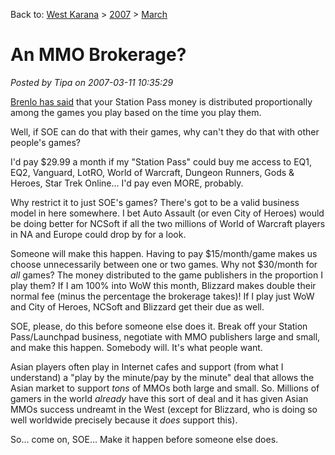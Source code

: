 Back to: [West Karana](/posts/westkarana.md) > [2007](/posts/2007/westkarana.md) > [March](./westkarana.md)
# An MMO Brokerage?

*Posted by Tipa on 2007-03-11 10:35:29*

[Brenlo has said](http://tagn.wordpress.com/2007/03/02/how-your-station-access-money-allocated/) that your Station Pass money is distributed proportionally among the games you play based on the time you play them.

Well, if SOE can do that with their games, why can't they do that with other people's games?

I'd pay $29.99 a month if my "Station Pass" could buy me access to EQ1, EQ2, Vanguard, LotRO, World of Warcraft, Dungeon Runners, Gods & Heroes, Star Trek Online... I'd pay even MORE, probably.

Why restrict it to just SOE's games? There's got to be a valid business model in here somewhere. I bet Auto Assault (or even City of Heroes) would be doing better for NCSoft if all the two millions of World of Warcraft players in NA and Europe could drop by for a look.

Someone will make this happen. Having to pay $15/month/game makes us choose unnecessarily between one or two games. Why not $30/month for *all* games? The money distributed to the game publishers in the proportion I play them? If I am 100% into WoW this month, Blizzard makes double their normal fee (minus the percentage the brokerage takes)! If I play just WoW and City of Heroes, NCSoft and Blizzard get their due as well.

SOE, please, do this before someone else does it. Break off your Station Pass/Launchpad business, negotiate with MMO publishers large and small, and make this happen. Somebody will. It's what people want.

Asian players often play in Internet cafes and support (from what I understand) a "play by the minute/pay by the minute" deal that allows the Asian market to support *tons* of MMOs both large and small. So. Millions of gamers in the world *already* have this sort of deal and it has given Asian MMOs success undreamt in the West (except for Blizzard, who is doing so well worldwide precisely because it *does* support this).

So... come on, SOE... Make it happen before someone else does.
